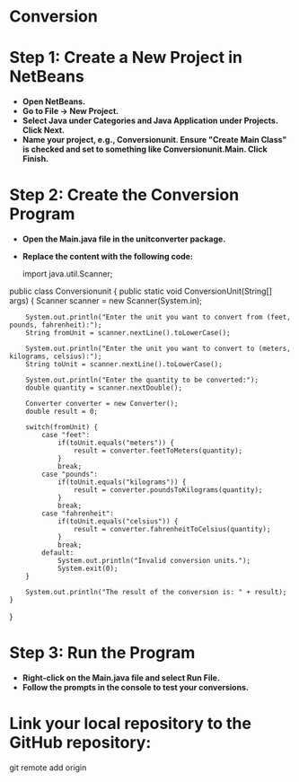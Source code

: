 # Conversion

# Step 1: Create a New Project in NetBeans
- **Open NetBeans.**
- **Go to File -> New Project.**
- **Select Java under Categories and Java Application under Projects. Click Next.**
- **Name your project, e.g., Conversionunit. Ensure "Create Main Class" is checked and set to something like Conversionunit.Main. Click Finish.**

# Step 2: Create the Conversion Program
- **Open the Main.java file in the unitconverter package.**
- **Replace the content with the following code:**

  import java.util.Scanner;


public class Conversionunit {
    public static void ConversionUnit(String[] args) {
        Scanner scanner = new Scanner(System.in);

        System.out.println("Enter the unit you want to convert from (feet, pounds, fahrenheit):");
        String fromUnit = scanner.nextLine().toLowerCase();

        System.out.println("Enter the unit you want to convert to (meters, kilograms, celsius):");
        String toUnit = scanner.nextLine().toLowerCase();

        System.out.println("Enter the quantity to be converted:");
        double quantity = scanner.nextDouble();

        Converter converter = new Converter();
        double result = 0;

        switch(fromUnit) {
            case "feet":
                if(toUnit.equals("meters")) {
                    result = converter.feetToMeters(quantity);
                }
                break;
            case "pounds":
                if(toUnit.equals("kilograms")) {
                    result = converter.poundsToKilograms(quantity);
                }
                break;
            case "fahrenheit":
                if(toUnit.equals("celsius")) {
                    result = converter.fahrenheitToCelsius(quantity);
                }
                break;
            default:
                System.out.println("Invalid conversion units.");
                System.exit(0);
        }

        System.out.println("The result of the conversion is: " + result);
    }
}

# Step 3: Run the Program
- **Right-click on the Main.java file and select Run File.**
- **Follow the prompts in the console to test your conversions.**

# Link your local repository to the GitHub repository:

git remote add origin
